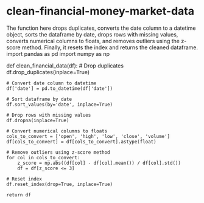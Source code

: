 # clean-financial-money-market-data
The function here drops duplicates, converts the date column to a datetime object, sorts the dataframe by date, drops rows with missing values, converts numerical columns to floats, and removes outliers using the z-score method. Finally, it resets the index and returns the cleaned dataframe.
import pandas as pd
import numpy as np

def clean_financial_data(df):
    # Drop duplicates
    df.drop_duplicates(inplace=True)

    # Convert date column to datetime
    df['date'] = pd.to_datetime(df['date'])

    # Sort dataframe by date
    df.sort_values(by='date', inplace=True)

    # Drop rows with missing values
    df.dropna(inplace=True)

    # Convert numerical columns to floats
    cols_to_convert = ['open', 'high', 'low', 'close', 'volume']
    df[cols_to_convert] = df[cols_to_convert].astype(float)

    # Remove outliers using z-score method
    for col in cols_to_convert:
        z_score = np.abs((df[col] - df[col].mean()) / df[col].std())
        df = df[z_score <= 3]

    # Reset index
    df.reset_index(drop=True, inplace=True)

    return df

